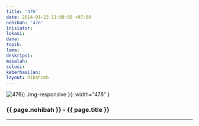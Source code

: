 ```yaml
---
title: '476'
date: 2014-01-23 11:08:00 +07:00
nohibah: '476'
inisiator: 
lokasi: 
dana: 
topik: 
lama: 
deskripsi: 
masalah: 
solusi: 
keberhasilan: 
layout: hibahcmb
---
```


![476](/static/img/hibahcmb/476.png){: .img-responsive }{: width="476" }

### {{ page.nohibah }} - {{ page.title }}

---
